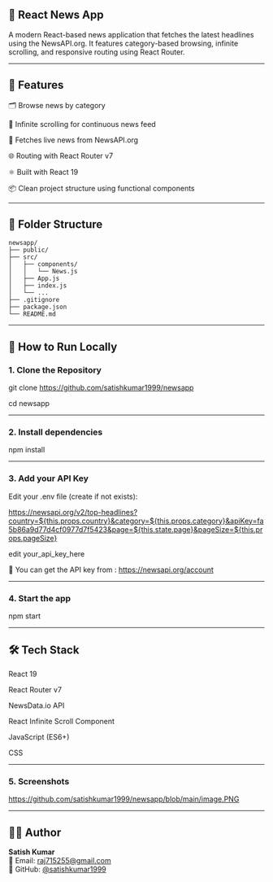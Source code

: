 ## 📰 React News App
A modern React-based news application that fetches the latest headlines using the NewsAPI.org. It features category-based browsing, infinite scrolling, and responsive routing using React Router.

---

## 📌 Features
🗂️ Browse news by category

🔁 Infinite scrolling for continuous news feed

🔎 Fetches live news from NewsAPI.org

🌐 Routing with React Router v7

⚛️ Built with React 19

📦 Clean project structure using functional components

---

## 📁 Folder Structure
```
newsapp/
├── public/
├── src/
│   ├── components/
│   │   └── News.js
│   ├── App.js
│   ├── index.js
│   └── ...
├── .gitignore
├── package.json
└── README.md
```

---

## 🚀 How to Run Locally

### 1. Clone the Repository
git clone https://github.com/satishkumar1999/newsapp

cd newsapp

---

### 2. Install dependencies
npm install

---

### 3. Add your API Key
Edit your .env file (create if not exists):

https://newsapi.org/v2/top-headlines?country=${this.props.country}&category=${this.props.category}&apiKey=fa5b86a9d77d4cf0977d7f5423&page=${this.state.page}&pageSize=${this.props.pageSize}

edit your_api_key_here

🔐 You can get the API key from : https://newsapi.org/account

---

### 4. Start the app
npm start

---

## 🛠️ Tech Stack
React 19

React Router v7

NewsData.io API

React Infinite Scroll Component

JavaScript (ES6+)

CSS

---

### 5. Screenshots
https://github.com/satishkumar1999/newsapp/blob/main/image.PNG

---

## 🙋‍♂️ Author

**Satish Kumar**  
📧 Email: raj715255@gmail.com  
🔗 GitHub: [@satishkumar1999](https://github.com/satishkumar1999)
















